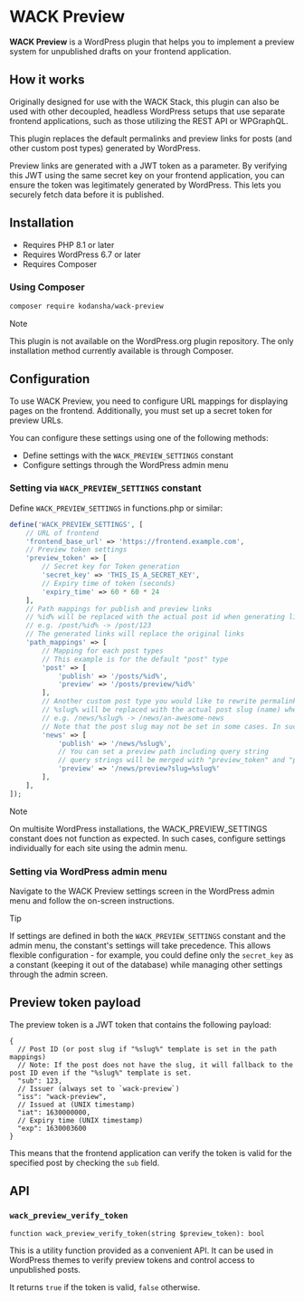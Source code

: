 # WACK Preview

**WACK Preview** is a WordPress plugin that helps you to implement a preview
system for unpublished drafts on your frontend application.

## How it works

Originally designed for use with the WACK Stack, this plugin can also be used
with other decoupled, headless WordPress setups that use separate frontend
applications, such as those utilizing the REST API or WPGraphQL.

This plugin replaces the default permalinks and preview links for posts (and
other custom post types) generated by WordPress.

Preview links are generated with a JWT token as a parameter. By verifying this
JWT using the same secret key on your frontend application, you can ensure the
token was legitimately generated by WordPress. This lets you securely fetch data
before it is published.

## Installation

- Requires PHP 8.1 or later
- Requires WordPress 6.7 or later
- Requires Composer

### Using Composer

```bash
composer require kodansha/wack-preview
```

> [!NOTE]
> This plugin is not available on the WordPress.org plugin repository.
> The only installation method currently available is through Composer.

## Configuration

To use WACK Preview, you need to configure URL mappings for displaying pages on
the frontend. Additionally, you must set up a secret token for preview URLs.

You can configure these settings using one of the following methods:

- Define settings with the `WACK_PREVIEW_SETTINGS` constant
- Configure settings through the WordPress admin menu

### Setting via `WACK_PREVIEW_SETTINGS` constant

Define `WACK_PREVIEW_SETTINGS` in functions.php or similar:

```php
define('WACK_PREVIEW_SETTINGS', [
    // URL of frontend
    'frontend_base_url' => 'https://frontend.example.com',
    // Preview token settings
    'preview_token' => [
        // Secret key for Token generation
        'secret_key' => 'THIS_IS_A_SECRET_KEY',
        // Expiry time of token (seconds)
        'expiry_time' => 60 * 60 * 24
    ],
    // Path mappings for publish and preview links
    // %id% will be replaced with the actual post id when generating links
    // e.g. /post/%id% -> /post/123
    // The generated links will replace the original links
    'path_mappings' => [
        // Mapping for each post types
        // This example is for the default "post" type
        'post' => [
            'publish' => '/posts/%id%',
            'preview' => '/posts/preview/%id%'
        ],
        // Another custom post type you would like to rewrite permalinks
        // %slug% will be replaced with the actual post slug (name) when generating links
        // e.g. /news/%slug% -> /news/an-awesome-news
        // Note that the post slug may not be set in some cases. In such cases, the post ID will be automatically used as a fallback.
        'news' => [
            'publish' => '/news/%slug%',
            // You can set a preview path including query string
            // query strings will be merged with "preview_token" and "preview"
            'preview' => '/news/preview?slug=%slug%'
        ],
    ],
]);
```

> [!NOTE]
> On multisite WordPress installations, the WACK_PREVIEW_SETTINGS constant does
> not function as expected. In such cases, configure settings individually for
> each site using the admin menu.

### Setting via WordPress admin menu

Navigate to the WACK Preview settings screen in the WordPress admin menu and
follow the on-screen instructions.

> [!TIP]
> If settings are defined in both the `WACK_PREVIEW_SETTINGS` constant and the
> admin menu, the constant's settings will take precedence. This allows flexible
> configuration - for example, you could define only the `secret_key` as a
> constant (keeping it out of the database) while managing other settings
> through the admin screen.

## Preview token payload

The preview token is a JWT token that contains the following payload:

```jsonc
{
  // Post ID (or post slug if "%slug%" template is set in the path mappings)
  // Note: If the post does not have the slug, it will fallback to the post ID even if the "%slug%" template is set.
  "sub": 123,
  // Issuer (always set to `wack-preview`)
  "iss": "wack-preview",
  // Issued at (UNIX timestamp)
  "iat": 1630000000,
  // Expiry time (UNIX timestamp)
  "exp": 1630003600
}
```

This means that the frontend application can verify the token is valid for the
specified post by checking the `sub` field.

## API

### `wack_preview_verify_token`

```text
function wack_preview_verify_token(string $preview_token): bool
```

This is a utility function provided as a convenient API. It can be used in
WordPress themes to verify preview tokens and control access to unpublished
posts.

It returns `true` if the token is valid, `false` otherwise.
